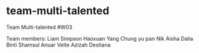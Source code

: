 # team-multi-talented
Team Multi-talented #W03

Team members:
  Liam Simpson
  Haoxuan Yang
  Chung yu pan
  Nik Aisha Dalia Binti Shamsul Anuar
  Velte Azizah Destiana
